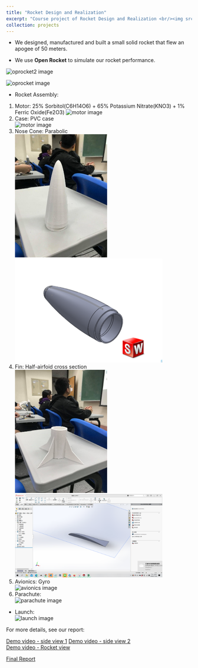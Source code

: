 ```yaml
---
title: "Rocket Design and Realization"
excerpt: "Course project of Rocket Design and Realization <br/><img src='/images/Rocket.jpg'>"
collection: projects
---
```


* We designed, manufactured and built a small solid rocket that flew an apogee of 50 meters.

* We use **Open Rocket** to simulate our rocket performance.  

![oprocket2 image](https://goroyeh56.github.io/images/openrocket2.png)  
  
![oprocket image](https://goroyeh56.github.io/images/openrocket1.png)

* Rocket Assembly:  
1. Motor:  25% Sorbitol(C6H14O6) + 65% Potassium Nitrate(KNO3) + 1% Ferric Oxide(Fe2O3)
![motor image](https://goroyeh56.github.io/images/motor.jpg)
2. Case:  PVC case  
![motor image](https://goroyeh56.github.io/images/rocketassembly.jpg)
3. Nose Cone:  Parabolic  
<img src="/images/nosecone.jpg" alt="drawing" width="250"/><img src="/images/nosecone_cad.png" alt="drawing" width="400"/>    
4. Fin:  Half-airfoid cross section  
<img src="/images/fin.jpg" alt="drawing" width="250"/><img src="/images/fin_cross.png" alt="drawing" width="400"/>  
5. Avionics:  Gyro  
![avionics image](https://goroyeh56.github.io/images/avionics.jpg)
6. Parachute:  
![parachute image](https://goroyeh56.github.io/images/parachute.jpg)  
* Launch:    
![launch image](https://goroyeh56.github.io/images/launch.jpg)

For more details, see our report:  

[Demo video - side view 1](https://drive.google.com/file/d/1DRQaYvG6OddEeSuUU5OkVT5406UFMk0X/view?usp=sharing)
[Demo video - side view 2](https://drive.google.com/file/d/1Ox-HI4ju8XC_KOG9vMdGfkw5i-rLicDz/view?usp=sharing)  
[Demo video - Rocket view](https://drive.google.com/file/d/1P3r9UyAAKWnEoVzO7qutKHCu4u76cp3v/view?usp=sharing)  
 
[Final Report](https://drive.google.com/file/d/1cEQu_cGHtll56bnWa0JlFnLrQIc9aPeX/view?usp=sharing)  
